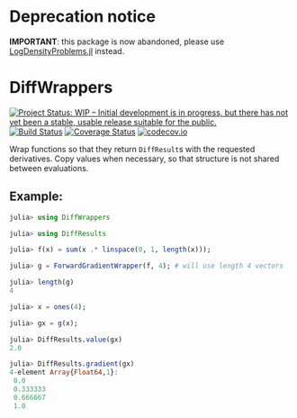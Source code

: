 # Deprecation notice

**IMPORTANT**: this package is now abandoned, please use [LogDensityProblems.jl](https://github.com/tpapp/LogDensityProblems.jl) instead.

# DiffWrappers

[![Project Status: WIP – Initial development is in progress, but there has not yet been a stable, usable release suitable for the public.](http://www.repostatus.org/badges/latest/wip.svg)](http://www.repostatus.org/#wip)
[![Build Status](https://travis-ci.org/tpapp/DiffWrappers.jl.svg?branch=master)](https://travis-ci.org/tpapp/DiffWrappers.jl)
[![Coverage Status](https://coveralls.io/repos/tpapp/DiffWrappers.jl/badge.svg?branch=master&service=github)](https://coveralls.io/github/tpapp/DiffWrappers.jl?branch=master)
[![codecov.io](http://codecov.io/github/tpapp/DiffWrappers.jl/coverage.svg?branch=master)](http://codecov.io/github/tpapp/DiffWrappers.jl?branch=master)

Wrap functions so that they return `DiffResult`s with the requested derivatives. Copy values when necessary, so that structure is not shared between evaluations.

## Example:

<!--- pasted from output of test/example.jl -->
```julia
julia> using DiffWrappers

julia> using DiffResults

julia> f(x) = sum(x .* linspace(0, 1, length(x)));

julia> g = ForwardGradientWrapper(f, 4); # will use length 4 vectors

julia> length(g)
4

julia> x = ones(4);

julia> gx = g(x);

julia> DiffResults.value(gx)
2.0

julia> DiffResults.gradient(gx)
4-element Array{Float64,1}:
 0.0
 0.333333
 0.666667
 1.0
```
